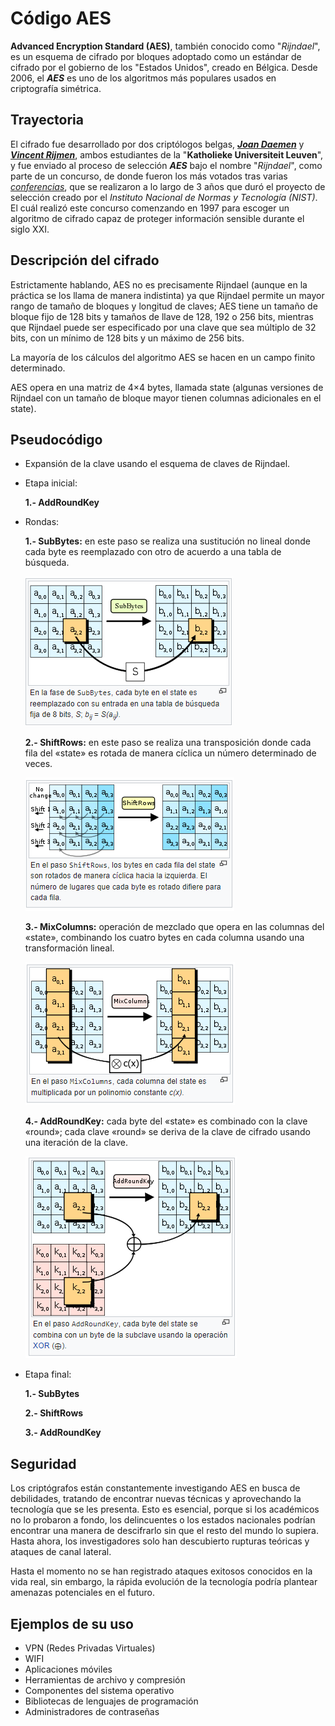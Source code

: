 # Código AES
 
**Advanced Encryption Standard (AES)**, también conocido como "*Rijndael*", es un esquema de cifrado por bloques adoptado como un estándar de cifrado por el gobierno de los "Estados Unidos", creado en Bélgica. Desde 2006, el ***AES*** es uno de los algoritmos más populares usados en criptografía simétrica.

## Trayectoria

El cifrado fue desarrollado por dos criptólogos belgas, [***Joan Daemen***](joanDaemen.md) y [***Vincent Rijmen***](vicent.md), ambos estudiantes de la "**Katholieke Universiteit Leuven**", y fue enviado al proceso de selección ***AES*** bajo el nombre "*Rijndael*", como parte de un concurso, de donde fueron los más votados tras varias [*conferencias*](condyConfe.md), que se realizaron a lo largo de 3 años que duró el proyecto de selección creado por el *Instituto Nacional de Normas y Tecnología (NIST)*. El cuál realizó este concurso comenzando en 1997 para escoger un algoritmo de cifrado capaz de proteger información sensible durante el siglo XXI.

## Descripción del cifrado

Estrictamente hablando, AES no es precisamente Rijndael (aunque en la práctica se los llama de manera indistinta) ya que Rijndael permite un mayor rango de tamaño de bloques y longitud de claves; AES tiene un tamaño de bloque fijo de 128 bits y tamaños de llave de 128, 192 o 256 bits, mientras que Rijndael puede ser especificado por una clave que sea múltiplo de 32 bits, con un mínimo de 128 bits y un máximo de 256 bits.

La mayoría de los cálculos del algoritmo AES se hacen en un campo finito determinado.

AES opera en una matriz de 4×4 bytes, llamada state (algunas versiones de Rijndael con un tamaño de bloque mayor tienen columnas adicionales en el state).

## Pseudocódigo

- Expansión de la clave usando el esquema de claves de Rijndael.
- Etapa inicial:
  
  **1.- AddRoundKey**
  
- Rondas:

  **1.- SubBytes:**  en este paso se realiza una sustitución no lineal donde cada byte es reemplazado con otro de acuerdo a una tabla de búsqueda.
  
  ![image](subBytes.png)
  
  **2.- ShiftRows:**  en este paso se realiza una transposición donde cada fila del «state» es rotada de manera cíclica un número determinado de veces.
  
  ![image](shiftRowa.png)
  
  **3.- MixColumns:**  operación de mezclado que opera en las columnas del «state», combinando los cuatro bytes en cada columna usando una transformación lineal.
  
  ![image](mixColumns.png)
  
  **4.- AddRoundKey:**  cada byte del «state» es combinado con la clave «round»; cada clave «round» se deriva de la clave de cifrado usando una iteración de la clave.
  
  ![image](addRoundkey.png)

- Etapa final:

  **1.- SubBytes**
  
  **2.- ShiftRows**
  
  **3.- AddRoundKey**
  
## Seguridad
  
Los criptógrafos están constantemente investigando AES en busca de debilidades, tratando de encontrar nuevas técnicas y aprovechando la tecnología que se les presenta. Esto es esencial, porque si los académicos no lo probaron a fondo, los delincuentes o los estados nacionales podrían encontrar una manera de descifrarlo sin que el resto del mundo lo supiera. Hasta ahora, los investigadores solo han descubierto rupturas teóricas y ataques de canal lateral.

Hasta el momento no se han registrado ataques exitosos conocidos en la vida real, sin embargo, la rápida evolución de la tecnología podría plantear amenazas potenciales en el futuro.

## Ejemplos de su uso

- VPN (Redes Privadas Virtuales)
- WIFI
- Aplicaciones móviles
- Herramientas de archivo y compresión
- Componentes del sistema operativo
- Bibliotecas de lenguajes de programación
- Administradores de contraseñas
